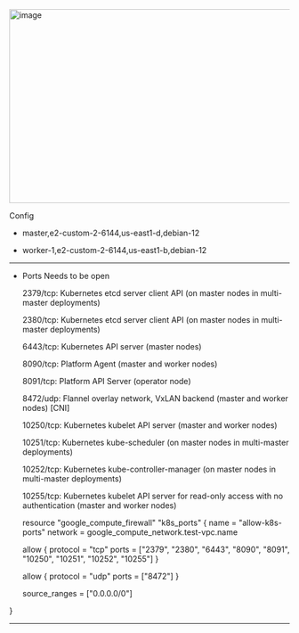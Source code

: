 
<img width="1193" height="348" alt="image" src="https://github.com/user-attachments/assets/b0d7430d-fe08-49a0-8829-08ac0a670ef0" />

Config 
- master,e2-custom-2-6144,us-east1-d,debian-12

- worker-1,e2-custom-2-6144,us-east1-b,debian-12

---------------------------------------------------------------------------------------------------------------------------------
- Ports Needs to be open 

  2379/tcp: Kubernetes etcd server client API (on master nodes in multi-master deployments)

  2380/tcp: Kubernetes etcd server client API (on master nodes in multi-master deployments)

  6443/tcp: Kubernetes API server (master nodes)

  8090/tcp: Platform Agent (master and worker nodes)

  8091/tcp: Platform API Server (operator node)

  8472/udp: Flannel overlay network, VxLAN backend (master and worker nodes)   [CNI]

  10250/tcp: Kubernetes kubelet API server (master and worker nodes)

  10251/tcp: Kubernetes kube-scheduler (on master nodes in multi-master deployments)

  10252/tcp: Kubernetes kube-controller-manager (on master nodes in multi-master deployments)

  10255/tcp: Kubernetes kubelet API server for read-only access with no authentication (master and worker nodes)

  resource "google_compute_firewall" "k8s_ports" {
  name    = "allow-k8s-ports"
  network =   google_compute_network.test-vpc.name

  allow {
    protocol = "tcp"
    ports    = ["2379", "2380", "6443", "8090", "8091", "10250", "10251", "10252", "10255"]
  }

  allow {
    protocol = "udp"
    ports    = ["8472"]
  }

  source_ranges = ["0.0.0.0/0"]

}

 -------------------------------------------------------------------------------------------------------- 
